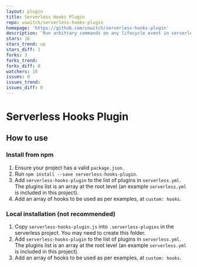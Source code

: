 ```yaml
---
layout: plugin
title: Serverless Hooks Plugin
repo: uswitch/serverless-hooks-plugin
homepage: 'https://github.com/uswitch/serverless-hooks-plugin'
description: 'Run arbitrary commands on any lifecycle event in serverless'
stars: 16
stars_trend: up
stars_diff: 1
forks: 3
forks_trend: 
forks_diff: 0
watchers: 16
issues: 0
issues_trend: 
issues_diff: 0
---
```



# Serverless Hooks Plugin

## How to use

### Install from npm

1. Ensure your project has a valid `package.json`.
1. Run `npm install --save serverless-hooks-plugin`.
1. Add `serverless-hooks-plugin` to the list of plugins in `serverless.yml`. The plugins list is an array at the root level (an example `serverless.yml` is included in this project).
1. Add an array of hooks to be used as per examples, at `custom: hooks`.

### Local installation (not recommended)
1. Copy `serverless-hooks-plugin.js` into `.serverless-plugins` in the serverless project. You may need to create this folder.
1. Add `serverless-hooks-plugin` to the list of plugins in `serverless.yml`. The plugins list is an array at the root level (an example `serverless.yml` is included in this project).
1. Add an array of hooks to be used as per examples, at `custom: hooks`.
